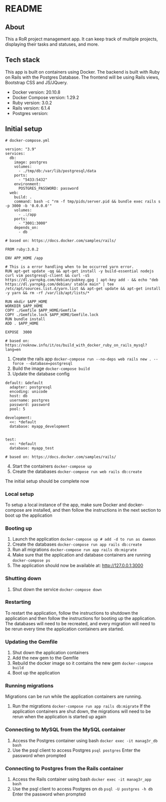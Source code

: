 # README

## About
This a RoR project management app. It can keep track of multiple projects, displaying their tasks and statuses, and more.

## Tech stack
This app is built on containers using Docker. The backend is built with Ruby on Rails with the Postgres Database. The frontend will be using Rails views, Bootstrap CSS and JS/JQuery.

* Docker version: 20.10.8
 * Docker Compose version: 1.29.2
 * Ruby version: 3.0.2
 * Rails version: 6.1.4
 * Postgres version: 

## Initial setup
```
# docker-compose.yml

version: "3.9"
services:
  db:
    image: postgres
    volumes:
      - ./tmp/db:/var/lib/postgresql/data
    ports:
      - "5433:5432"
    environment:
      POSTGRES_PASSWORD: password
  web:
    build: .
    command: bash -c "rm -f tmp/pids/server.pid && bundle exec rails s -p 3000 -b '0.0.0.0'"
    volumes:
      - .:/app
    ports:
      - "3001:3000"
    depends_on:
      - db

# based on: https://docs.docker.com/samples/rails/
```
```
FROM ruby:3.0.2

ENV APP_HOME /app

# This is a error handling when to be occurred yarn error.
RUN apt-get update -qq && apt-get install -y build-essential nodejs curl vim postgresql-client && curl -sS https://dl.yarnpkg.com/debian/pubkey.gpg | apt-key add - && echo "deb https://dl.yarnpkg.com/debian/ stable main" | tee /etc/apt/sources.list.d/yarn.list && apt-get update && apt-get install -y yarn && rm -rf /var/lib/apt/lists/*

RUN mkdir $APP_HOME
WORKDIR $APP_HOME
COPY ./Gemfile $APP_HOME/Gemfile
COPY ./Gemfile.lock $APP_HOME/Gemfile.lock
RUN bundle install
ADD . $APP_HOME

EXPOSE  3000

# based on: https://noknow.info/it/os/build_with_docker_ruby_on_rails_mysql?lang=en
```
1. Create the rails app
`docker-compose run --no-deps web rails new . --force --database=postgresql`
2. Build the image
`docker-compose build`
3. Update the database config
```
default: &default
  adapter: postgresql
  encoding: unicode
  host: db
  username: postgres
  password: password
  pool: 5

development:
  <<: *default
  database: myapp_development


test:
  <<: *default
  database: myapp_test

# based on: https://docs.docker.com/samples/rails/
```
4. Start the containers
`docker-compose up`
5. Create the databases
`docker-compose run web rails db:create`

The initial setup should be complete now

### Local setup
To setup a local instance of the app, make sure Docker and docker-compose are installed, and then follow the instructions in the next section to boot up the application

### Booting up
1. Launch the application
   `docker-compose up # add -d to run as daemon`
2. Create the databases 
   `docker-compose run app rails db:create`
3. Run all migrations
   `docker-compose run app rails db:migrate`
4. Make sure that the application and database containers are running
   `docker-compose ps`
5. The application should now be available at: http://127.0.0.1:3000

### Shutting down
1. Shut down the service
   `docker-compose down`

### Restarting
To restart the application, follow the instructions to shutdown the application and then follow the instructions for booting up the application. The databases will need to be recreated, and every migration will need to be rerun every time the application containers are started.


### Updating the Gemfile
1. Shut down the application containers
2. Add the new gem to the Gemfile
3. Rebuild the docker image so it contains the new gem
   `docker-compose build`
4. Boot up the application


### Running migrations
Migrations can be run while the application containers are running. 
1. Run the migrations
   `docker-compose run app rails db:migrate`
If the application containers are shut down, the migrations will need to be rerun when the application is started up again


### Connecting to MySQL from the MySQL container
1. Access the Postgres container using bash
   `docker exec -it manag3r_db bash`
2. Use the psql client to access Postgres 
   `psql postgres`
Enter the password when prompted


### Connecting to Postgres from the Rails container
1. Access the Rails container using bash
   `docker exec -it manag3r_app bash`
2. Use the psql client to access Postgres on `db` 
   `psql -U postgres -h db `
Enter the password when prompted

